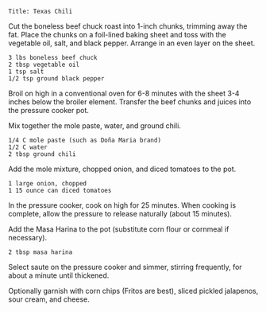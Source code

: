 ~~~ recipe-info
Title: Texas Chili
~~~

Cut the boneless beef chuck roast into 1-inch chunks, trimming away the fat. Place the chunks on a
foil-lined baking sheet and toss with the vegetable oil, salt, and black pepper. Arrange in an even
layer on the sheet.

~~~ recipe-ingredients
3 lbs boneless beef chuck
2 tbsp vegetable oil
1 tsp salt
1/2 tsp ground black pepper
~~~

Broil on high in a conventional oven for 6-8 minutes with the sheet 3-4 inches below the broiler
element. Transfer the beef chunks and juices into the pressure cooker pot.

Mix together the mole paste, water, and ground chili.

~~~ recipe-ingredients
1/4 C mole paste (such as Doña Maria brand)
1/2 C water
2 tbsp ground chili
~~~

Add the mole mixture, chopped onion, and diced tomatoes to the pot.

~~~ recipe-ingredients
1 large onion, chopped
1 15 ounce can diced tomatoes
~~~

In the pressure cooker, cook on high for 25 minutes. When cooking is complete, allow the pressure to
release naturally (about 15 minutes).

Add the Masa Harina to the pot (substitute corn flour or cornmeal if necessary).

~~~ recipe-ingredients
2 tbsp masa harina
~~~

Select saute on the pressure cooker and simmer, stirring frequently, for about a minute until
thickened.

Optionally garnish with corn chips (Fritos are best), sliced pickled jalapenos, sour cream, and
cheese.
